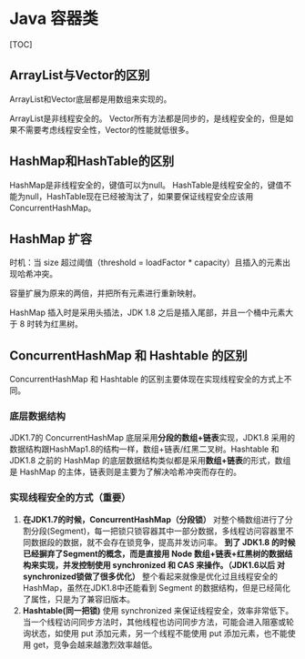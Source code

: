# Java 容器类

[TOC]

## ArrayList与Vector的区别

ArrayList和Vector底层都是用数组来实现的。

ArrayList是非线程安全的。
Vector所有方法都是同步的，是线程安全的，但是如果不需要考虑线程安全性，Vector的性能就低很多。

## HashMap和HashTable的区别

HashMap是非线程安全的，键值可以为null。
HashTable是线程安全的，键值不能为null，HashTable现在已经被淘汰了，如果要保证线程安全应该用ConcurrentHashMap。

## HashMap 扩容

时机：当 size 超过阈值（threshold = loadFactor * capacity）且插入的元素出现哈希冲突。

容量扩展为原来的两倍，并把所有元素进行重新映射。

HashMap 插入时是采用头插法，JDK 1.8 之后是插入尾部，并且一个桶中元素大于 8 时转为红黑树。

## ConcurrentHashMap 和 Hashtable 的区别

ConcurrentHashMap 和 Hashtable 的区别主要体现在实现线程安全的方式上不同。

### 底层数据结构

JDK1.7的 ConcurrentHashMap 底层采用**分段的数组+链表**实现，JDK1.8 采用的数据结构跟HashMap1.8的结构一样，数组+链表/红黑二叉树。Hashtable 和 JDK1.8 之前的 HashMap 的底层数据结构类似都是采用**数组+链表**的形式，数组是 HashMap 的主体，链表则是主要为了解决哈希冲突而存在的。

### 实现线程安全的方式（重要）

1. **在JDK1.7的时候，ConcurrentHashMap（分段锁）** 对整个桶数组进行了分割分段(Segment)，每一把锁只锁容器其中一部分数据，多线程访问容器里不同数据段的数据，就不会存在锁竞争，提高并发访问率。 **到了 JDK1.8 的时候已经摒弃了Segment的概念，而是直接用 Node 数组+链表+红黑树的数据结构来实现，并发控制使用 synchronized 和 CAS 来操作。（JDK1.6以后 对 synchronized锁做了很多优化）** 整个看起来就像是优化过且线程安全的 HashMap，虽然在JDK1.8中还能看到 Segment 的数据结构，但是已经简化了属性，只是为了兼容旧版本。
2. **Hashtable(同一把锁)** 使用 synchronized 来保证线程安全，效率非常低下。当一个线程访问同步方法时，其他线程也访问同步方法，可能会进入阻塞或轮询状态，如使用 put 添加元素，另一个线程不能使用 put 添加元素，也不能使用 get，竞争会越来越激烈效率越低。
